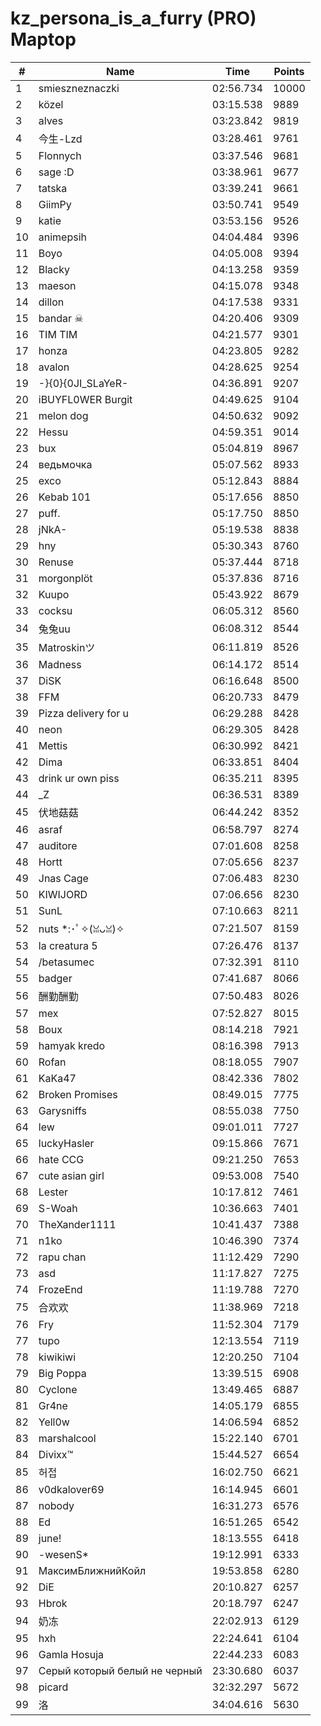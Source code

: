 # kz_persona_is_a_furry (PRO) Maptop

|  # | Name | Time | Points |
|-------------- | -------------- | -------------- | -------------- | 
| 1 | smieszneznaczki | 02:56.734 | 10000 | 
| 2 | közel | 03:15.538 | 9889 | 
| 3 | alves | 03:23.842 | 9819 | 
| 4 | 今生-Lzd | 03:28.461 | 9761 | 
| 5 | Flonnych | 03:37.546 | 9681 | 
| 6 | sage :D | 03:38.961 | 9677 | 
| 7 | tatska | 03:39.241 | 9661 | 
| 8 | GiimPy | 03:50.741 | 9549 | 
| 9 | katie | 03:53.156 | 9526 | 
| 10 | animepsih | 04:04.484 | 9396 | 
| 11 | Boyo | 04:05.008 | 9394 | 
| 12 | Blacky | 04:13.258 | 9359 | 
| 13 | maeson | 04:15.078 | 9348 | 
| 14 | dillon | 04:17.538 | 9331 | 
| 15 | bandar ☠ | 04:20.406 | 9309 | 
| 16 | TIM TIM | 04:21.577 | 9301 | 
| 17 | honza | 04:23.805 | 9282 | 
| 18 | avalon | 04:28.625 | 9254 | 
| 19 | -}{0}{0JI_SLaYeR- | 04:36.891 | 9207 | 
| 20 | iBUYFL0WER Burgit | 04:49.625 | 9104 | 
| 21 | melon dog | 04:50.632 | 9092 | 
| 22 | Hessu | 04:59.351 | 9014 | 
| 23 | bux | 05:04.819 | 8967 | 
| 24 | ведьмочка | 05:07.562 | 8933 | 
| 25 | exco | 05:12.843 | 8884 | 
| 26 | Kebab 101 | 05:17.656 | 8850 | 
| 27 | puff. | 05:17.750 | 8850 | 
| 28 | jNkA- | 05:19.538 | 8838 | 
| 29 | hny | 05:30.343 | 8760 | 
| 30 | Renuse | 05:37.444 | 8718 | 
| 31 | morgonplöt | 05:37.836 | 8716 | 
| 32 | Kuupo | 05:43.922 | 8679 | 
| 33 | cocksu | 06:05.312 | 8560 | 
| 34 | 兔兔uu | 06:08.312 | 8544 | 
| 35 | Matroskinツ | 06:11.819 | 8526 | 
| 36 | Madness | 06:14.172 | 8514 | 
| 37 | DiSK | 06:16.648 | 8500 | 
| 38 | FFM | 06:20.733 | 8479 | 
| 39 | Pizza delivery for u | 06:29.288 | 8428 | 
| 40 | neon | 06:29.305 | 8428 | 
| 41 | Mettis | 06:30.992 | 8421 | 
| 42 | Dima | 06:33.851 | 8404 | 
| 43 | drink ur own piss | 06:35.211 | 8395 | 
| 44 | _Z | 06:36.531 | 8389 | 
| 45 | 伏地菇菇 | 06:44.242 | 8352 | 
| 46 | asraf | 06:58.797 | 8274 | 
| 47 | auditore | 07:01.608 | 8258 | 
| 48 | Hortt | 07:05.656 | 8237 | 
| 49 | Jnas Cage | 07:06.483 | 8230 | 
| 50 | KIWIJORD | 07:06.656 | 8230 | 
| 51 | SunL | 07:10.663 | 8211 | 
| 52 | nuts *:･ﾟ✧(ꈍᴗꈍ)✧ | 07:21.507 | 8159 | 
| 53 | la creatura 5 | 07:26.476 | 8137 | 
| 54 | /betasumec | 07:32.391 | 8110 | 
| 55 | badger | 07:41.687 | 8066 | 
| 56 | 酬勤酬勤 | 07:50.483 | 8026 | 
| 57 | mex | 07:52.827 | 8015 | 
| 58 | Boux | 08:14.218 | 7921 | 
| 59 | hamyak kredo | 08:16.398 | 7913 | 
| 60 | Rofan | 08:18.055 | 7907 | 
| 61 | KaKa47 | 08:42.336 | 7802 | 
| 62 | Broken Promises | 08:49.015 | 7775 | 
| 63 | Garysniffs | 08:55.038 | 7750 | 
| 64 | lew | 09:01.011 | 7727 | 
| 65 | luckyHasler | 09:15.866 | 7671 | 
| 66 | hate CCG | 09:21.250 | 7653 | 
| 67 | cute asian girl | 09:53.008 | 7540 | 
| 68 | Lester | 10:17.812 | 7461 | 
| 69 | S-Woah | 10:36.663 | 7401 | 
| 70 | TheXander1111 | 10:41.437 | 7388 | 
| 71 | n1ko | 10:46.390 | 7374 | 
| 72 | rapu chan | 11:12.429 | 7290 | 
| 73 | asd | 11:17.827 | 7275 | 
| 74 | FrozeEnd | 11:19.788 | 7270 | 
| 75 | 合欢欢 | 11:38.969 | 7218 | 
| 76 | Fry | 11:52.304 | 7179 | 
| 77 | tupo | 12:13.554 | 7119 | 
| 78 | kiwikiwi | 12:20.250 | 7104 | 
| 79 | Big Poppa | 13:39.515 | 6908 | 
| 80 | Cyclone | 13:49.465 | 6887 | 
| 81 | Gr4ne | 14:05.179 | 6855 | 
| 82 | Yell0w | 14:06.594 | 6852 | 
| 83 | marshalcool | 15:22.140 | 6701 | 
| 84 | Divixx™ | 15:44.527 | 6654 | 
| 85 | 허접 | 16:02.750 | 6621 | 
| 86 | v0dkalover69 | 16:14.945 | 6601 | 
| 87 | nobody | 16:31.273 | 6576 | 
| 88 | Ed | 16:51.265 | 6542 | 
| 89 | june! | 18:13.555 | 6418 | 
| 90 | -wesenS* | 19:12.991 | 6333 | 
| 91 | МаксимБлижнийКойл | 19:53.858 | 6280 | 
| 92 | DiE | 20:10.827 | 6257 | 
| 93 | Hbrok | 20:18.797 | 6247 | 
| 94 | 奶冻 | 22:02.913 | 6129 | 
| 95 | hxh | 22:24.641 | 6104 | 
| 96 | Gamla Hosuja | 22:44.233 | 6083 | 
| 97 | Серый который белый не черный | 23:30.680 | 6037 | 
| 98 | picard | 32:32.297 | 5672 | 
| 99 | 洛 | 34:04.616 | 5630 | 

